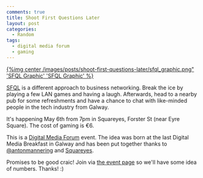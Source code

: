 ```yaml
---
comments: true
title: Shoot First Questions Later
layout: post
categories:
  - Random
tags:
  - digital media forum
  - gaming
---
```

<a href="http://www.digitalmediaforum.net/event_profile.php?id=292">{%img center /images/posts/shoot-first-questions-later/sfql_graphic.png" 'SFQL Graphic' 'SFQL Graphic' %} </a>

[SFQL][1] is a different approach to business networking. Break the ice by playing a few LAN games and having a laugh. Afterwards, head to a nearby pub for some refreshments and have a chance to chat with like-minded people in the tech industry from Galway.

It's happening May 6th from 7pm in Squareyes, Forster St (near Eyre Square). The cost of gaming is &euro;6.

This is a [Digital Media Forum][2] event. The idea was born at the last Digital Media Breakfast in Galway and has been put together thanks to [@antonmannering][3] and [Squareyes][4].

Promises to be good craic! Join via [the event page][1] so we'll have some idea of numbers. Thanks! :)

 [1]: http://www.digitalmediaforum.net/event_profile.php?id=292
 [2]: http://www.digitalmediaforum.net/about.php
 [3]: http://twitter.com/antonmannering/
 [4]: http://www.squareyes.com/
